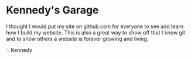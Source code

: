 # Kennedy's Garage

I thought I would put my site on github.com for everyone to see and learn how I build my website. This is also a great way to show off that I know git and to show others a website is forever growing and living.


&there4; Kennedy